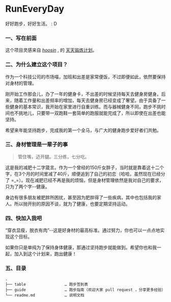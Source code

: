 # RunEveryDay

好好跑步，好好生活。 : D

### 一、写在前面

这个项目灵感来自 *[hoosin](https://github.com/hoosin)* , 的 [天天锻炼计划](https://github.com/hoosin/EveryDaySport)。

### 二、为什么建立这个项目？

作为一个科技公司的市场喵，加班和出差是家常便饭，不过即便如此，依然要保持对身材的管理。

刚开始工作那会儿，办了一年的健身卡，不出差的时候坚持每天去健身房健身。后来，随着工作量和出差频率的增加，每天去健身房已经变成了奢望。由于具备了一些健身的基本常识，我开始在家里进行自重训练。而与器械健身不同，跑步不挑时间也不挑地儿，只要带一双跑鞋一套简单的跑服就能完成了，所以即使在出差也能坚持。

希望来年能坚持跑步，完成我的第一个全马，与广大的健身跑步爱好者们共勉。

### 三、身材管理是一辈子的事

>管住嘴，迈开腿。三分练，七分吃。

这是我的减肥十二字箴言。作为一个曾经的150斤女胖子，当时就是靠着这十二个字，在3个月的时间里减了40斤，顺便追到了自己的初恋（哈哈，虽然现在已经分了 =_=）。现在减肥已经不再是我的烦恼，但是身材管理依然是我对自己的要求，只为了两个字--健康。

身边有很多朋友被肥胖所困扰，甚至因为肥胖得了一些疾病，其中也包括我的家人。所以抛开别的原因不谈，就为了健康，也要定期坚持运动。


### 四、快加入我吧

“穿衣显瘦，脱衣有肉”--这是好身材的最高标准。通过努力，你也可以一点点地实现这个目标。

如果你只是单纯为了保持身体健康，那通过坚持跑步就能做到。希望你也和我一起，加入到这个计划来，跑出健康！

### 五、目录

```
.
├── table                 … 跑步签到表
├── guide                 … 跑步指南（欢迎大家 pull request ，分享更多经验）
└── readme.md             … 说明文档
```
